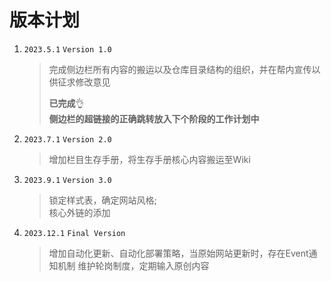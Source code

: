 # 版本计划

1. `2023.5.1` `Version 1.0`
    > 完成侧边栏所有内容的搬运以及仓库目录结构的组织，并在帮内宣传以供征求修改意见
    > 
    > **已完成**👌  
    > **侧边栏的超链接的正确跳转放入下个阶段的工作计划中**
2. `2023.7.1` `Version 2.0`
    > 增加栏目生存手册，将生存手册核心内容搬运至Wiki
3. `2023.9.1` `Version 3.0`
    > 锁定样式表，确定网站风格;  
    > 核心外链的添加
4. `2023.12.1` `Final Version`
    > 增加自动化更新、自动化部署策略，当原始网站更新时，存在Event通知机制
    > 维护轮岗制度，定期输入原创内容

